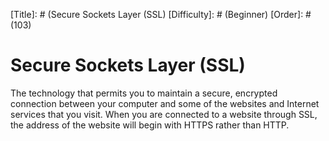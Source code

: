 [Title]: # (Secure Sockets Layer (SSL)
[Difficulty]: # (Beginner)
[Order]: # (103)

# Secure Sockets Layer (SSL)

The technology that permits you to maintain a secure, encrypted connection between your computer and some of the websites and Internet services that you visit. When you are connected to a website through SSL, the address of the website will begin with HTTPS rather than HTTP.